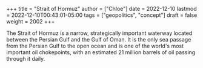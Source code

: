 +++
title = "Strait of Hormuz"
author = ["Chloe"]
date = 2022-12-10
lastmod = 2022-12-10T00:43:01-05:00
tags = ["geopolitics", "concept"]
draft = false
weight = 2002
+++

The Strait of Hormuz is a narrow, strategically important waterway
located between the Persian Gulf and the Gulf of Oman. It is the only
sea passage from the Persian Gulf to the open ocean and is one of the
world's most important oil chokepoints, with an estimated 21 million
barrels of oil passing through it daily.
